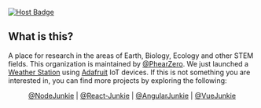 [![Host Badge](https://img.shields.io/badge/pages-enabled-brightgreen?logo=cloudflare)](https://pages.cloudflare.com/)

## What is this?

A place for research in the areas of Earth, Biology, Ecology and other STEM fields. This organization is maintained by [@PhearZero](https://github.com/PhearZero). 
We just launched a [Weather Station](https://weather.telluric.guru) using [Adafruit](https://www.adafruit.com/) IoT devices.
If this is not something you are interested in, you can find more projects by exploring the following:

<p align="center">
  <a href="https://github.com/NodeJunkie">@NodeJunkie</a> |
  <a href="https://github.com/React-Junkie">@React-Junkie</a> |
  <a href="https://github.com/AngularJunkie">@AngularJunkie</a> |
  <a href="https://github.com/VueJunkie">@VueJunkie</a>
</p>

